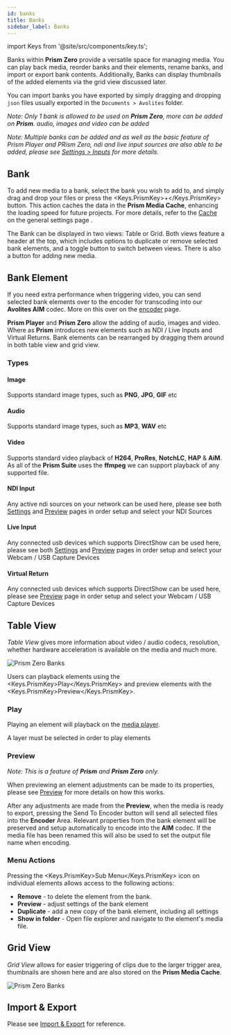 ```yaml
---
id: banks
title: Banks
sidebar_label: Banks
---
```


import Keys from '@site/src/components/key.ts';

Banks within **Prism Zero** provide a versatile space for managing media. You can play back media, reorder banks and their elements, rename banks, and import or export bank contents. Additionally, Banks can display thumbnails of the added elements via the grid view discussed later.

You can import banks you have exported by simply dragging and dropping `json` files usually exported in the `Documents > Avolites` folder.

<!-- Player & Zero -->
<p style={{display: (`zero` === 'player' || `zero` === 'zero') ? '' : 'none'}}>
    <i>Note: Only 1 bank is allowed to be used on <b>Prism Zero</b>, more can be added on <b>Prism</b>. audio, images and video can be added</i>
</p>

<!-- Prism -->
<p style={{display: (`zero` === 'prism') ? '' : 'none'}}>
    <i>Note: Multiple banks can be added and as well as the basic feature of Prism Player and PRism Zero, ndi and live input sources are also able to be added, please see <a href="../settings/settings-inputs">Settings > Inputs</a> for more details.</i>
</p>

## Bank

To add new media to a bank, select the bank you wish to add to, and simply drag and drop your files or press the <Keys.PrismKey>+</Keys.PrismKey> button. This action caches the data in the **Prism Media Cache**, enhancing the loading speed for future projects. For more details, refer to the [Cache](../settings/settings-general#cache) on the general settings page .

The Bank can be displayed in two views: Table or Grid. Both views feature a header at the top, which includes options to duplicate or remove selected bank elements, and a toggle button to switch between views. There is also a button for adding new media.

## Bank Element

If you need extra performance when triggering video, you can send selected bank elements over to the encoder for transcoding into our **Avolites AIM** codec. More on this over on the [encoder](../encoder/encoder.md) page.

**Prism Player** and **Prism Zero** allow the adding of audio, images and video. Where as **Prism** introduces new elements such as NDI / Live Inputs and Virtual Returns. Bank elements can be rearranged by dragging them around in both table view and grid view.

### Types

#### Image 

Supports standard image types, such as **PNG**, **JPG**, **GIF** etc

#### Audio
Supports standard image types, such as **MP3**, **WAV** etc 

#### Video
Supports standard video playback of **H264**, **ProRes**, **NotchLC**, **HAP** & **AiM**. As all of the **Prism Suite** uses the **ffmpeg** we can support playback of any supported file.

<div style={{display: (`zero` === 'prism') ? '' : 'none'}}>
    <h4>NDI Input</h4>
    <p>Any active ndi sources on your network can be used here, please see both <a href="../settings/settings-inputs">Settings</a> and <a href="../preview">Preview</a> pages in order setup and select your NDI Sources</p>
    <h4>Live Input</h4>
    <p>Any connected usb devices which supports DirectShow can be used here, please see both <a href="../settings/settings-inputs">Settings</a> and <a href="../preview">Preview</a> pages in order setup  and select your Webcam / USB Capture Devices</p>
    <h4>Virtual Return</h4>
    <p>Any connected usb devices which supports DirectShow can be used here, please see <a href="../preview">Preview</a> page in order setup  and select your Webcam / USB Capture Devices</p>
</div>


## Table View

*Table View* gives more information about video / audio codecs, resolution, whether hardware acceleration is available on the media and much more.

![Prism Zero Banks](/prismdocs/images/zero-table-banks.png)

Users can playback elements using the <Keys.PrismKey>Play</Keys.PrismKey> and preview elements with the <Keys.PrismKey>Preview</Keys.PrismKey>.

### Play

<p style={{display: (`zero` === 'player') ? '' : 'none'}}>
    Playing an element will playback on the <a href="../play/mediaplayer">media player</a>.
</p>

<p style={{display: (`zero` === 'prism' || `zero` === 'zero') ? '' : 'none'}}>
   A layer must be selected in order to play elements
</p>

### Preview

<p style={{display: (`zero` === 'player') ? '' : 'none'}}>
    <i> Note: This is a feature of <b>Prism</b> and <b>Prism Zero</b> only. </i>
</p>

<div style={{display: (`zero` === 'prism' || `zero` === 'zero') ? '' : 'none'}}>
  <p>When previewing an element adjustments can be made to its properties, please see <a href='../preview'>Preview</a> for more details on how this works.</p>

  <p>After any adjustments are made from the <b>Preview</b>, when the media is ready to export, pressing the <Keys.PrismKey>Send To Encoder</Keys.PrismKey> button will send all selected files into the <b>Encoder</b> Area. Relevant properties from the bank element will be preserved and setup automatically to encode into the <b>AIM</b> codec. If the media file has been renamed this will also be used to set the output file name when encoding.</p>
</div>

### Menu Actions

Pressing the <Keys.PrismKey>Sub Menu</Keys.PrismKey> icon on individual elements allows access to the following actions:

<ul>
    <li>
        <b>Remove</b> - to delete the element from the bank.
    </li>
    <li style={{display: (`zero` === 'prism' || `zero` === 'zero') ? '' : 'none'}}>
        <b>Preview</b> - adjust settings of the bank element
    </li>
    <li>
       <b>Duplicate</b> - add a new copy of the bank element, including all settings
    </li>
    <li>
        <b>Show in folder</b> - Open file explorer and navigate to the element's media file.
    </li>
</ul>

## Grid View

*Grid View* allows for easier triggering of clips due to the larger trigger area, thumbnails are shown here and are also stored on the **Prism Media Cache**.

![Prism Zero Banks](/prismdocs/images/zero-grid-banks.png)

## Import & Export

Please see [Import & Export](../quick-start/import-export) for reference.